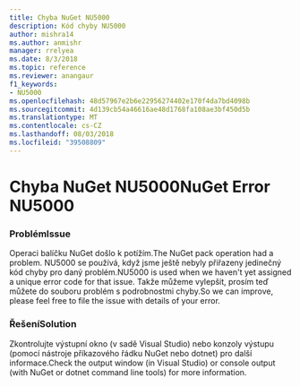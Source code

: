 ```yaml
---
title: Chyba NuGet NU5000
description: Kód chyby NU5000
author: mishra14
ms.author: anmishr
manager: rrelyea
ms.date: 8/3/2018
ms.topic: reference
ms.reviewer: anangaur
f1_keywords:
- NU5000
ms.openlocfilehash: 48d57967e2b6e22956274402e170f4da7bd4098b
ms.sourcegitcommit: 4d139cb54a46616ae48d1768fa108ae3bf450d5b
ms.translationtype: MT
ms.contentlocale: cs-CZ
ms.lasthandoff: 08/03/2018
ms.locfileid: "39508809"
---
```

# <a name="nuget-error-nu5000"></a><span data-ttu-id="1068f-103">Chyba NuGet NU5000</span><span class="sxs-lookup"><span data-stu-id="1068f-103">NuGet Error NU5000</span></span>

### <a name="issue"></a><span data-ttu-id="1068f-104">Problém</span><span class="sxs-lookup"><span data-stu-id="1068f-104">Issue</span></span>

<span data-ttu-id="1068f-105">Operaci balíčku NuGet došlo k potížím.</span><span class="sxs-lookup"><span data-stu-id="1068f-105">The NuGet pack operation had a problem.</span></span> <span data-ttu-id="1068f-106">NU5000 se používá, když jsme ještě nebyly přiřazeny jedinečný kód chyby pro daný problém.</span><span class="sxs-lookup"><span data-stu-id="1068f-106">NU5000 is used when we haven't yet assigned a unique error code for that issue.</span></span> <span data-ttu-id="1068f-107">Takže můžeme vylepšit, prosím teď můžete do souboru problém s podrobnostmi chyby.</span><span class="sxs-lookup"><span data-stu-id="1068f-107">So we can improve, please feel free to file the issue with details of your error.</span></span>


### <a name="solution"></a><span data-ttu-id="1068f-108">Řešení</span><span class="sxs-lookup"><span data-stu-id="1068f-108">Solution</span></span>

<span data-ttu-id="1068f-109">Zkontrolujte výstupní okno (v sadě Visual Studio) nebo konzoly výstupu (pomocí nástroje příkazového řádku NuGet nebo dotnet) pro další informace.</span><span class="sxs-lookup"><span data-stu-id="1068f-109">Check the output window (in Visual Studio) or console output (with NuGet or dotnet command line tools) for more information.</span></span>


